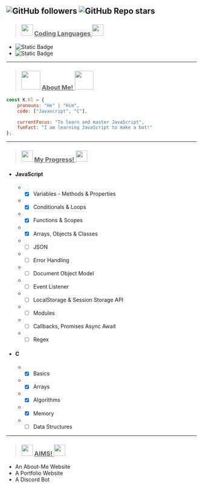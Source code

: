 ![GitHub followers](https://img.shields.io/github/followers/K-Kl-Coder?logo=github&labelColor=grey&color=red)
![GitHub Repo stars](https://img.shields.io/github/stars/K-Kl-Coder/K-Kl-Coder?logo=polestar&labelColor=grey&color=red)
---
> ### <img src="https://emojis.slackmojis.com/emojis/images/1531849430/4246/blob-sunglasses.gif?1531849430" width="30"/> <ins> Coding Languages </ins> <img src="https://emojis.slackmojis.com/emojis/images/1531849430/4246/blob-sunglasses.gif?1531849430" width="30"/>

- ![Static Badge](https://img.shields.io/badge/JavaScript-grey?logo=javascript&labelColor=grey&color=%23F7DF1E)
- ![Static Badge](https://img.shields.io/badge/c-grey?logo=c&labelColor=grey&color=%23A8B9CC)
---
> ### <img src="https://media.giphy.com/media/VgCDAzcKvsR6OM0uWg/giphy.gif" width="50"> <ins> About Me! </ins> <img src="https://media.giphy.com/media/VgCDAzcKvsR6OM0uWg/giphy.gif" width="50">

```javascript
const K.Kl = {
    pronouns: "He" | "Him",
    code: ["Javascript", "C"],

    currentFocus: "To learn and master JavaScript",
    funFact: "I am learning JavaScript to make a bot!"
};
```
---
> ### <img src="https://media.giphy.com/media/v1.Y2lkPTc5MGI3NjExdzlobmFrZWgzbnZzbmh1cDA4OXNramFxNXMwbXJvNHd5dnFsY24zbSZlcD12MV9pbnRlcm5hbF9naWZfYnlfaWQmY3Q9cw/duX0jtSZeJXm3zCi7E/giphy.gif" width="30"> <ins> My Progress! </ins> <img src="https://media.giphy.com/media/v1.Y2lkPTc5MGI3NjExdzlobmFrZWgzbnZzbmh1cDA4OXNramFxNXMwbXJvNHd5dnFsY24zbSZlcD12MV9pbnRlcm5hbF9naWZfYnlfaWQmY3Q9cw/duX0jtSZeJXm3zCi7E/giphy.gif" width="30">

- #### JavaScript
  - - [x] Variables - Methods & Properties
  - - [x] Conditionals & Loops
  - - [x] Functions & Scopes
  - - [x] Arrays, Objects & Classes
  - - [ ] JSON
  - - [ ] Error Handling
  - - [ ] Document Object Model
  - - [ ] Event Listener
  - - [ ] LocalStorage & Session Storage API
  - - [ ] Modules
  - - [ ] Callbacks, Promises Async Await
  - - [ ] Regex

- #### C
  - - [x] Basics
  - - [x] Arrays
  - - [x] Algorithms
  - - [x] Memory
  - - [ ] Data Structures
---
> ### <img src="https://media.giphy.com/media/v1.Y2lkPTc5MGI3NjExamF1YnR1eWd5YnlrcWZ2aThibXNtcjhtYjJ6ZTdtZmR6eGFoeXF2byZlcD12MV9pbnRlcm5hbF9naWZfYnlfaWQmY3Q9cw/G3xHGIDU9LONNZQJid/giphy.gif" width="30"> <ins> AIMS! </ins> <img src="https://media.giphy.com/media/v1.Y2lkPTc5MGI3NjExamF1YnR1eWd5YnlrcWZ2aThibXNtcjhtYjJ6ZTdtZmR6eGFoeXF2byZlcD12MV9pbnRlcm5hbF9naWZfYnlfaWQmY3Q9cw/G3xHGIDU9LONNZQJid/giphy.gif" width="30">

- An About-Me Website
- A Portfolio Website
- A Discord Bot
